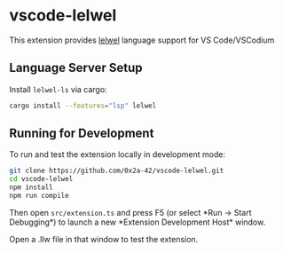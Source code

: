 # vscode-lelwel

This extension provides [lelwel](https://github.com/0x2a-42/lelwel) language support for VS Code/VSCodium

## Language Server Setup

Install `lelwel-ls` via cargo:

```sh
cargo install --features="lsp" lelwel
```

## Running for Development

To run and test the extension locally in development mode:

```sh
git clone https://github.com/0x2a-42/vscode-lelwel.git
cd vscode-lelwel
npm install
npm run compile
```

Then open `src/extension.ts` and press F5 (or select \*Run → Start Debugging\*) to launch a new \*Extension Development Host\* window.

Open a .llw file in that window to test the extension.
